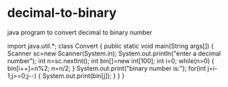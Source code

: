 # decimal-to-binary
java program to convert decimal to binary  number

import java.util.*;
class Convert
{
public static void main(String args[])
{
Scanner sc=new Scanner(System.in);
System.out.println("enter a decimal number");
int n=sc.nextInt();
int bin[]=new int[100];
int i=0;
while(n>0)
{
bin[i++]=n%2;
n=n/2;
}
System.out.print("binary number is:");
for(int j=i-1;j>=0;j--)
{
System.out.print(bin[j]);
}
}
}
